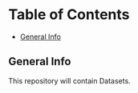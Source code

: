 # Table of Contents
* [General Info](#general-info)



## General Info
This repository will contain Datasets.


